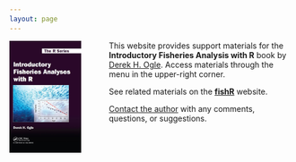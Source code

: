 ```yaml
---
layout: page
---
```


<div class="main-explain-area jumbotron">
<p><img src="img/IFARCover_large.JPG" style="max-height: 200px; width: auto; margin-right: 50px; margin-bottom: 500px;" align="left">
This website provides support materials for the <strong>Introductory Fisheries Analysis with R</strong> book by <a href="http://derekogle.com">Derek H. Ogle</a>.  Access materials through the menu in the upper-right corner.</p>

<p>See related materials on the <strong><a href="http://derekogle.com/fishR/">fishR</a></strong> website.</p>

<p><a href="mailto:fishr@derekogle.com?subject=IFAR%20Question%20or%20Comment">Contact the author</a> with any comments, questions, or suggestions.</p>
</div>
